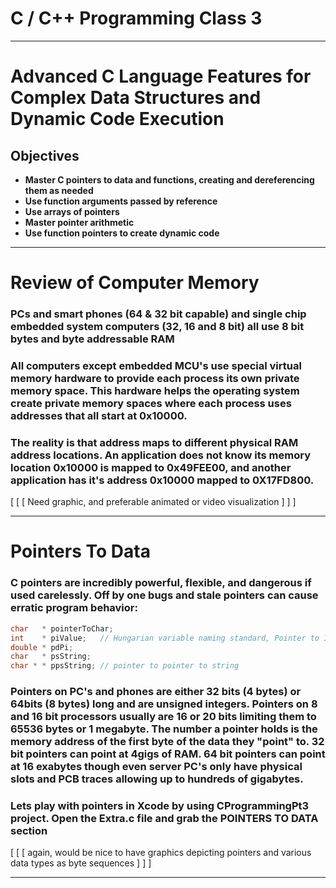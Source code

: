 # C / C++ Programming Class 3

---
# Advanced C Language Features for Complex Data Structures and Dynamic Code Execution
## Objectives

- **Master C pointers to data and functions, creating and dereferencing them as needed**
- **Use function arguments passed by reference**
- **Use arrays of pointers**
- **Master pointer arithmetic**
- **Use function pointers to create dynamic code**

---
# Review of Computer Memory
### PCs and smart phones (64  & 32 bit capable) and single chip embedded system computers (32, 16 and 8 bit) all use 8 bit bytes and byte addressable RAM
### All computers except embedded MCU's use special virtual memory hardware to provide each process its own private memory space. This hardware helps the operating system create private memory spaces where each process uses addresses that all start at 0x10000. 
### The reality is that address maps to different physical RAM address locations.  An application does not know its memory location 0x10000 is mapped to 0x49FEE00, and another application has it's address 0x10000 mapped to 0X17FD800.
[ [ [ Need graphic, and preferable animated or video visualization ] ] ] 

---
# Pointers To Data
### C pointers are incredibly powerful, flexible, and dangerous if used carelessly.  Off by one bugs and stale pointers can cause erratic program behavior:
```c 
char   * pointerToChar;
int    * piValue;   // Hungarian variable naming standard, Pointer to Integer Value
double * pdPi;
char   * psString;
char * * ppsString; // pointer to pointer to string
```

### Pointers on PC's and phones are either 32 bits (4 bytes) or 64bits (8 bytes) long and are unsigned integers.  Pointers on 8 and 16 bit processors usually are 16 or 20 bits limiting them to 65536 bytes or 1 megabyte.  The number a pointer holds is the memory address of the first byte of the data they "point" to.  32 bit pointers can point at 4gigs of RAM.  64 bit pointers can point at 16 exabytes though even server PC's only have physical slots and PCB traces allowing up to hundreds of gigabytes.
### Lets play with pointers in Xcode by using CProgrammingPt3 project.  Open the Extra.c file and grab the POINTERS TO DATA section

[ [ [ again, would be nice to have graphics depicting pointers and various data types as byte sequences ] ] ]

---

